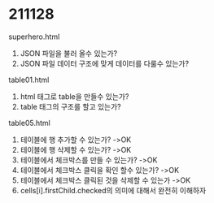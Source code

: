 # 211128

superhero.html
1. JSON 파일을 불러 올수 있는가?
2. JSON 파일 데이터 구조에 맞게 데이터를 다룰수 있는가?

table01.html
1. html 태그로 table을 만들수 있는가?
2. table 태그의 구조를 할고 있는가?
<!--table	table전체를 감싸는 태그-->
<!--caption	table의 제목이나 설명을 작성하는 태그. 테이블 가로폭의 가운데 오는 것이 기본-->
<!--tr	테이블의 행을 의미하는 태그. 자손으로 th나 td가 반드시 있어야 한다.-->
<!--th	테이블의 제목 셀(칸)을 의미하는 태그. 부모인 tr안에 있어야 한다.-->
<!--css기본값은 글자가 굵게 처리되고 셀에서 가로 가운데 정렬.-->
<!--td	테이블의 일반 셀(칸)을 의미하는 태그. 부모인 tr안에 있어야 한다.-->
<!--css기본값: 왼쪽정렬-->

table05.html
1. 테이블에 행 추가할 수 있는가? ->OK
2. 테이블에 행 삭제할 수 있는가? ->OK
3. 테이블에서 체크박스를 만들 수 있는가? ->OK
4. 테이블에서 체크박스 클릭을 확인 할수 있는가? ->OK
5. 테이블에서 체크박스 클릭된 것을 삭제할 수 있는가 ->OK 
6. cells[i].firstChild.checked의 의미에 대해서 완전히 이해하자
